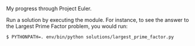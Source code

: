 My progress through Project Euler.

Run a solution by executing the module. For instance, to see the answer to the Largest Prime Factor problem, you would run:

```bash
$ PYTHONPATH=. env/bin/python solutions/largest_prime_factor.py
```
